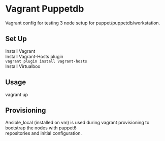# Vagrant Puppetdb

Vagrant config for testing 3 node setup for puppet/puppetdb/workstation.

## Set Up

Install Vagrant  
Install Vagrant-Hosts plugin  
`vagrant plugin install vagrant-hosts`  
Install Virtualbox  


## Usage

vagrant up

## Provisioning

Ansible_local (installed on vm) is used during vagrant provisioning to bootstrap the nodes with puppet6  
repositories and initial configuration.
